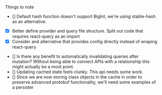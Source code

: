 Things to note
- [] Default hash function doesn't support BigInt, we're using stable-hash as an alternative.
- [x] Better define provider and query file structure. Split out code that requires react-query as an import
- [x] Consider and alternative that provides config directly instead of wraping react-query
- [] Is there any benefit to automatically invalidating queries after mutation? Without being able to connect APIs with a relationship this might actually be a moot point. 
- [] Updating cached state feels clunky. This api needs some work.
- [] Since we are now storing class objects in the cache in order to preserve advanced protobuf functionality, we'll need some examples of a persister